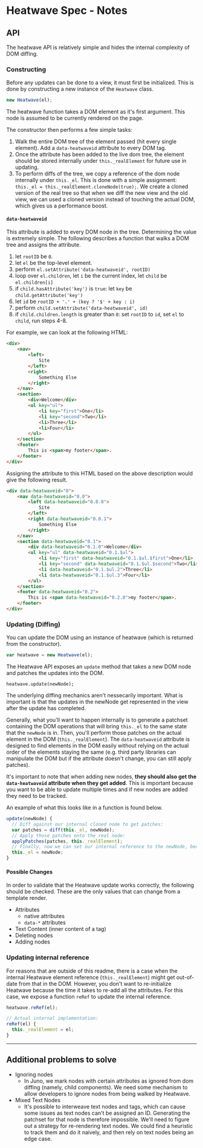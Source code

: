 # Heatwave Spec - Notes

## API
The heatwave API is relatively simple and hides the internal complexity of DOM diffing.

### Constructing
Before any updates can be done to a view, it must first be initialized. This is done by constructing a new instance of the `Heatwave` class.

```javascript
new Heatwave(el);
```

The heatwave function takes a DOM element as it's first argument. This node is assumed to be currently rendered on the page. 

The constructor then performs a few simple tasks:

1. Walk the entire DOM tree of the element passed (hit every single element). Add a `data-heatwaveid` attribute to every DOM tag.
2. Once the attribute has been added to the live dom tree, the element should be stored internally under `this._realElement` for future use in updating.
3. To perform diffs of the tree, we copy a reference of the dom node internally under `this._el`. This is done with a simple assignment: `this._el = this._realElement.cloneNode(true);`. We create a cloned version of the real tree so that when we diff the new view and the old view, we can used a cloned version instead of touching the actual DOM, which gives us a performance boost.

#### `data-heatwaveid`

This attribute is added to every DOM node in the tree. Determining the value is extremely simple. The following describes a function that walks a DOM tree and assigns the attribute.

1. let `rootID` be `0`.
2. let `el` be the top-level element.
3. perform `el.setAttribute('data-heatwaveid', rootID)`
4. loop over `el.children`, let `i` be the current index, let `child` be `el.children[i]`
5. if `child.hasAttribute('key')` is `true`: let `key` be `child.getAttribute('key')`
6. let `id` be `rootID + '.' + (key ? '$' + key : i)`
7. perform `child.setAttribute('data-heatwaveid', id)`
8. if `child.children.length` is greater than `0`: set `rootID` to `id`, set `el` to `child`, run steps 4-8.

For example, we can look at the following HTML:

```html
<div>
    <nav>
        <left>
            Site
        </left>
        <right>
            Something Else
        </right>
    </nav>
    <section>
        <div>Welcome</div>
        <ul key="ul">
            <li key="first">One</li>
            <li key="second">Two</li>
            <li>Three</li>
            <li>Four</li>
        </ul>
    </section>
    <footer>
        This is <span>my footer</span>.
    </footer>
</div>
```

Assigning the attribute to this HTML based on the above description would give the following result.

```html
<div data-heatwaveid="0">
    <nav data-heatwaveid="0.0">
        <left data-heatwaveid="0.0.0">
            Site
        </left>
        <right data-heatwaveid="0.0.1">
            Something Else
        </right>
    </nav>
    <section data-heatwaveid="0.1">
        <div data-heatwaveid="0.1.0">Welcome</div>
        <ul key="ul" data-heatwaveid="0.1.$ul">
            <li key="first" data-heatwaveid="0.1.$ul.$first">One</li>
            <li key="second" data-heatwaveid="0.1.$ul.$second">Two</li>
            <li data-heatwaveid="0.1.$ul.2">Three</li>
            <li data-heatwaveid="0.1.$ul.3">Four</li>
        </ul>
    </section>
    <footer data-heatwaveid="0.2">
        This is <span data-heatwaveid="0.2.0">my footer</span>.
    </footer>
</div>
```

### Updating (Diffing)

You can update the DOM using an instance of heatwave (which is returned from the constructor).

```javascript
var heatwave = new Heatwave(el);
```

The Heatwave API exposes an `update` method that takes a new DOM node and patches the updates into the DOM.

```
heatwave.update(newNode);
```

The underlying diffing mechanics aren't nessecarily important. What is important is that the updates in the newNode get represented in the view after the update has completed.

Generally, what you'll want to happen internally is to generate a patchset containing the DOM operations that will bring `this._el` to the same state that the `newNode` is in. Then, you'll perform those patches on the actual element in the DOM (`this._realElement`). The `data-heatwaveid` attribute is designed to find elements in the DOM easily without relying on the actual order of the elements staying the same (e.g. third party libraries can manipulate the DOM but if the attribute doesn't change, you can still apply patches).

It's important to note that when adding new nodes, **they should also get the `data-heatwaveid` attribute when they get added**. This is important because you want to be able to update multiple times and if new nodes are added they need to be tracked.

An example of what this looks like in a function is found below.

```javascript
update(newNode) {
  // Diff against our internal cloned node to get patches:
  var patches = diff(this._el, newNode);
  // Apply those patches onto the real node:
  applyPatches(patches, this._realElement);
  // Finally, now we can set our internal reference to the newNode, because our DOM should be at that point (this is more memory efficient than doing `cloneNode` again).
  this._el = newNode;
}
```

#### Possible Changes

In order to validate that the Heatwave update works correctly, the following should be checked. These are the only values that can change from a template render.

- Attributes
    + native attributes
    + `data-*` attributes
- Text Content (inner content of a tag)
- Deleting nodes
- Adding nodes

### Updating internal reference

For reasons that are outside of this readme, there is a case when the internal Heatwave element reference (`this._realElement`) might get out-of-date from that in the DOM. However, you don't want to re-initialize Heatwave because the time it takes to re-add all the attributes. For this case, we expose a function `reRef` to update the internal reference.

```javascript
heatwave.reRef(el);

// Actual internal implementation:
reRef(el) {
  this._realElement = el;
}
```

---

## Additional problems to solve

- Ignoring nodes
    + In Juno, we mark nodes with certain attributes as ignored from dom diffing (namely, child components). We need some mechanism to allow developers to ignore nodes from being walked by Heatwave.
- Mixed Text Nodes
    + It's possible to interweave text nodes and tags, which can cause some issues as text nodes can't be assigned an ID. Generating the patchset for that node is therefore impossible. We'll need to figure out a strategy for re-rendering text nodes. We could find a heuristic to track them and do it naively, and then rely on text nodes being an edge case.
